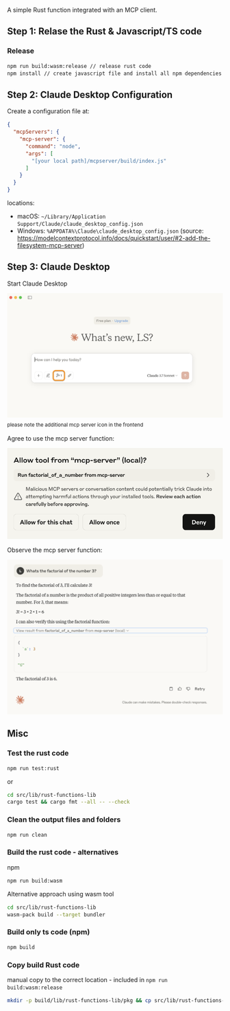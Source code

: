A simple Rust function integrated with an MCP client.

## Step 1: Relase the Rust & Javascript/TS code

### Release
```sh
npm run build:wasm:release // release rust code
npm install // create javascript file and install all npm dependencies
```

## Step 2: Claude Desktop Configuration

Create a configuration file at:

```json
{
  "mcpServers": {
    "mcp-server": {
      "command": "node",
      "args": [
        "[your local path]/mcpserver/build/index.js"
      ]
    }
  }
}
```

locations:

- macOS: `~/Library/Application Support/Claude/claude_desktop_config.json`
- Windows: `%APPDATA%\Claude\claude_desktop_config.json`
(source: https://modelcontextprotocol.info/docs/quickstart/user/#2-add-the-filesystem-mcp-server)

## Step 3: Claude Desktop

Start Claude Desktop

![Claude Desktop Initial View](Claude_Desktop_Initial_View_detail.png)
<sub>please note the additional mcp server icon in the frontend<sub>

Agree to use the mcp server function:

![Allow MCP server](consent_use_mcp_server_function01.png)

Observe the mcp server function:

![factorial function used](factorial_function_used_in-claude_desktop_detail.png)

## Misc

### Test the rust code

```sh
npm run test:rust
```

or

```sh
cd src/lib/rust-functions-lib
cargo test && cargo fmt --all -- --check
```

### Clean the output files and folders

```sh
npm run clean
```

### Build the rust code - alternatives

npm
```sh
npm run build:wasm

```

Alternative approach using wasm tool
```sh
cd src/lib/rust-functions-lib
wasm-pack build --target bundler
```

### Build only ts code (npm)

```sh
npm build
```

### Copy build Rust code
manual copy to the correct location - included in `npm run build:wasm:release`

```sh
mkdir -p build/lib/rust-functions-lib/pkg && cp src/lib/rust-functions-lib/pkg/rust_funcations_lib.js build/lib/rust-functions-lib/pkg/rust_funcations_lib.js
```